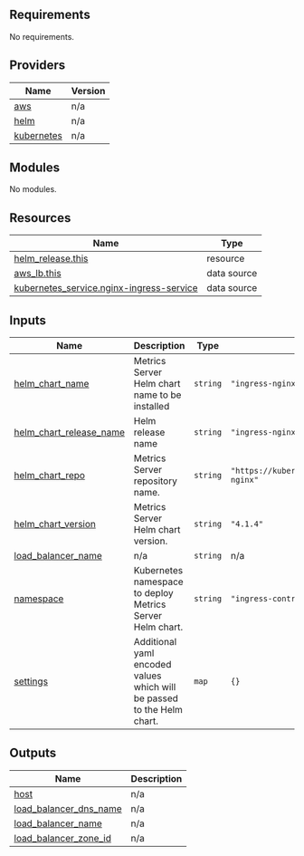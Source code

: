 <!-- BEGIN_TF_DOCS -->
## Requirements

No requirements.

## Providers

| Name | Version |
|------|---------|
| <a name="provider_aws"></a> [aws](#provider\_aws) | n/a |
| <a name="provider_helm"></a> [helm](#provider\_helm) | n/a |
| <a name="provider_kubernetes"></a> [kubernetes](#provider\_kubernetes) | n/a |

## Modules

No modules.

## Resources

| Name | Type |
|------|------|
| [helm_release.this](https://registry.terraform.io/providers/hashicorp/helm/latest/docs/resources/release) | resource |
| [aws_lb.this](https://registry.terraform.io/providers/hashicorp/aws/latest/docs/data-sources/lb) | data source |
| [kubernetes_service.nginx-ingress-service](https://registry.terraform.io/providers/hashicorp/kubernetes/latest/docs/data-sources/service) | data source |

## Inputs

| Name | Description | Type | Default | Required |
|------|-------------|------|---------|:--------:|
| <a name="input_helm_chart_name"></a> [helm\_chart\_name](#input\_helm\_chart\_name) | Metrics Server Helm chart name to be installed | `string` | `"ingress-nginx"` | no |
| <a name="input_helm_chart_release_name"></a> [helm\_chart\_release\_name](#input\_helm\_chart\_release\_name) | Helm release name | `string` | `"ingress-nginx"` | no |
| <a name="input_helm_chart_repo"></a> [helm\_chart\_repo](#input\_helm\_chart\_repo) | Metrics Server repository name. | `string` | `"https://kubernetes.github.io/ingress-nginx"` | no |
| <a name="input_helm_chart_version"></a> [helm\_chart\_version](#input\_helm\_chart\_version) | Metrics Server Helm chart version. | `string` | `"4.1.4"` | no |
| <a name="input_load_balancer_name"></a> [load\_balancer\_name](#input\_load\_balancer\_name) | n/a | `string` | n/a | yes |
| <a name="input_namespace"></a> [namespace](#input\_namespace) | Kubernetes namespace to deploy Metrics Server Helm chart. | `string` | `"ingress-controller"` | no |
| <a name="input_settings"></a> [settings](#input\_settings) | Additional yaml encoded values which will be passed to the Helm chart. | `map` | `{}` | no |

## Outputs

| Name | Description |
|------|-------------|
| <a name="output_host"></a> [host](#output\_host) | n/a |
| <a name="output_load_balancer_dns_name"></a> [load\_balancer\_dns\_name](#output\_load\_balancer\_dns\_name) | n/a |
| <a name="output_load_balancer_name"></a> [load\_balancer\_name](#output\_load\_balancer\_name) | n/a |
| <a name="output_load_balancer_zone_id"></a> [load\_balancer\_zone\_id](#output\_load\_balancer\_zone\_id) | n/a |
<!-- END_TF_DOCS -->